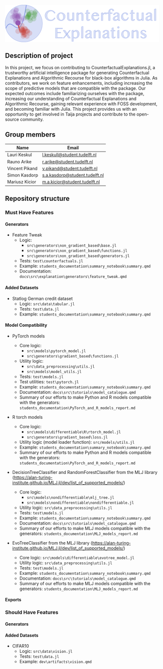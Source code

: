 ![](./pictures/logo.png)

## Description of project

In this project, we focus on contributing to CounterfactualExplanations.jl, a trustworthy artificial intelligence package for generating Counterfactual Explanations and Algorithmic Recourse for black-box algorithms in Julia. As contributors, we work on feature enhancements, including increasing the scope of predictive models that are compatible with the package. Our expected outcomes include familiarizing ourselves with the package, increasing our understanding of Counterfactual Explanations and Algorithmic Recourse, gaining relevant experience with FOSS development, and becoming familiar with Julia. This project provides us with an opportunity to get involved in Taija projects and contribute to the open-source community.

## Group members

| Name           | Email                          |
| -------------- | ------------------------------ |
| Lauri Keskul   | l.keskull@student.tudelft.nl   |
| Rauno Arike    | r.arike@student.tudelft.nl     |
| Vincent Pikand | v.pikand@student.tudelft.nl    |
| Simon Kasdorp  | s.a.kasdorp@student.tudelft.nl |
| Mariusz Kicior | m.a.kicior@student.tudelft.nl  |

## Repository structure

### Must Have Features

#### Generators

- Feature Tweak
  - Logic:
    - `src\generators\non_gradient_based\base.jl`
    - `src\generators\non_gradient_based\functions.jl`
    - `src\generators\non_gradient_based\generators.jl`
  - Tests: `test\counterfactuals.jl`
  - Example: `students_documentation\summary_notebook\summary.qmd`
  - Documentation: `docs\src\explanation\generators\feature_tweak.qmd`

#### Added Datasets

- Statlog German credit dataset 
  - Logic: `src\data\tabular.jl`
  - Tests: `test\data.jl`
  - Example: `students_documentation\summary_notebook\summary.qmd`

#### Model Compatibility

- PyTorch models
  - Core logic:
    - `src\models\pytorch_model.jl`
    - `src\generators\gradient_based\functions.jl`
  - Utility logic:
    - `src\data_preprocessing\utils.jl`
    - `src\models\model_utils.jl`
  - Tests: `test\models.jl`
  - Test utilities: `test\pytorch.jl`
  - Example: `students_documentation\summary_notebook\summary.qmd`
  - Documentation: `docs\src\tutorials\model_catalogue.qmd`
  - Summary of our efforts to make Python and R models compatible with the generators: `students_documentation\PyTorch_and_R_models_report.md`

- R torch models
  - Core logic:
    - `src\models\differentiable\R\rtorch_model.jl`
    - `src\generators\gradient_based\loss.jl`
  - Utility logic (model loader function): `src/models/utils.jl`
  - Example: `students_documentation\summary_notebook\summary.qmd`
  - Summary of our efforts to make Python and R models compatible with the generators: `students_documentation\PyTorch_and_R_models_report.md`

- DecisionTreeClassifier and RandomForestClassifier from the MLJ library (https://alan-turing-institute.github.io/MLJ.jl/dev/list_of_supported_models/) 
  - Core logic:
    - `src\models\nondifferentiable\mlj_tree.jl`
    - `src\models\nondifferentiable\nondifferentiable.jl`
  - Utility logic: `src\data_preprocessing\utils.jl`
  - Tests: `test\models.jl`
  - Example: `students_documentation\summary_notebook\summary.qmd`
  - Documentation: `docs\src\tutorials\model_catalogue.qmd`
  - Summary of our efforts to make MLJ models compatible with the generators: `students_documentation\MLJ_models_report.md`

- EvoTreeClassifier from the MLJ library (https://alan-turing-institute.github.io/MLJ.jl/dev/list_of_supported_models/) 
  - Core logic: `src\models\differentiable\evotree_model.jl`
  - Utility logic: `src\data_preprocessing\utils.jl`
  - Tests: `test\models.jl`
  - Example: `students_documentation\summary_notebook\summary.qmd`
  - Documentation: `docs\src\tutorials\model_catalogue.qmd`
  - Summary of our efforts to make MLJ models compatible with the generators: `students_documentation\MLJ_models_report.md`

#### Exports

### Should Have Features

#### Generators

#### Added Datasets

- CIFAR10 
  - Logic: `src\data\vision.jl`
  - Tests: `test\data.jl`
  - Example: `dev\artifacts\vision.qmd`